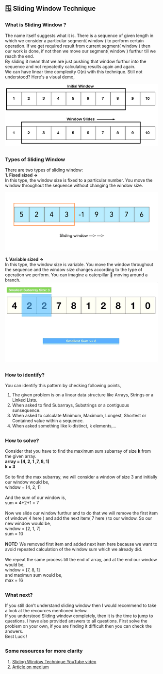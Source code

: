 ## 🪟 Sliding Window Technique
### What is Sliding Window ?
<p>
  The name itself suggests what it is. There is a sequence of given length in which we consider a particular segment( window ) to perform certain operation. If we get required result from current segment( window ) then our work is done, if not then we move our segment( window ) furthur till we reach the end.<br>
  By sliding it mean that we are just pushing that window furthur into the sequence and not repeatedly calculating results again and again.<br>
  We can have linear time complexity O(n) with this technique.
  Still not understood? Here's a visual demo,
</p>
<div align="center">
  <img src="https://raw.githubusercontent.com/someshvk/DSA_Patterns/main/Sliding_Window_Technique/images/Sliding-window-technique.jpg" alt="sliding_window" />
</div>

##
### Types of Sliding Window
<p>
  There are two types of sliding window:<br>
  <b>1. Fixed sized -></b><br>
  In this type, the window size is fixed to a particular number. You move the window throughout the sequence without changing the window size.
  <div align="center">
    <img src="https://raw.githubusercontent.com/someshvk/DSA_Patterns/main/Sliding_Window_Technique/images/fixed_window.gif" alt="fixed_window" />
  </div><br>
  <b>1. Variable sized -></b><br>
  In this type, the window size is variable. You move the window throughout the sequence and the window size changes according to the type of operation we perform. You can imagine a caterpillar 🐛 moving around a branch.<br>
  <div align="center">
    <img src="https://raw.githubusercontent.com/someshvk/DSA_Patterns/main/Sliding_Window_Technique/images/variable_window.gif" alt="variable_window" />
  </div>
</p>

##
### How to identify?
<p>You can identify this pattern by checking following points,</p>
<ol>
  <li>The given problem is on a linear data structure like Arrays, Strings or a Linked Lists.</li>
  <li>When asked to find Subarrays, Substrings or a contiguous sunsequence.</li>
  <li>When asked to calculate Minimum, Maximum, Longest, Shortest or Contained value within a sequence.</li>
  <li>When asked something like k-distinct, k elements,...</li>
</ol>

##
### How to solve?
<p>
  Consider that you have to find the maximum sum subarray of size <b>k</b> from the given array.<br>
  <b>array = [4, 2, 1 ,7, 8, 1]</b><br>
  <b>k = 3</b><br><br>
  So to find the max subarray, we will consider a window of size 3 and initially our window would be,<br>
  window = [4, 2, 1]<br><br>
  And the sum of our window is,<br>
  sum = 4+2+1 = 7<br><br>
  Now we slide our window furthur and to do that we will remove the first item of window( 4 here ) and add the next item( 7 here ) to our window. So our new window would be,<br>
  window = [2, 1, 7]<br>
  sum = 10<br><br>
  <b>NOTE:</b> We removed first item and added next item here because we want to avoid repeated calculation of the window sum which we already did.<br><br>
  We repeat the same process till the end of array, and at the end our window would be,<br>
  window = [7, 8, 1]<br>
  and maximun sum would be,<br>
  max = 16<br>
</p>

##
### What next?
If you still don't understand sliding window then I would recommend to take a look at the recources mentioned below.<br>
If you understood Sliding window completely, then it is the time to jump to questions. I have also provided answers to all questions. First solve the problem on your own, if you are finding it difficult then you can check the answers.<br>
Best Luck !

##
### Some resources for more clarity
<ol>
  <li><a href="https://www.youtube.com/watch?v=MK-NZ4hN7rs" target="_blank">Sliding Window Technique YouTube video</a></li>
  <li><a href="https://medium.com/outco/how-to-solve-sliding-window-problems-28d67601a66" target="_blank">Article on medium</a></li>
</ol>
